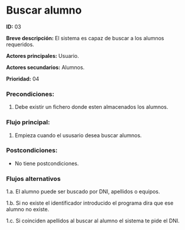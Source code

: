 # Buscar alumno

**ID:** 03

**Breve descripción:** El sistema es capaz de buscar a los alumnos requeridos.


**Actores principales:** Usuario.

**Actores secundarios:** Alumnos.

**Prioridad:** 04


### Precondiciones:

1. Debe existir un fichero donde esten almacenados los alumnos.

### Flujo principal:

1. Empieza cuando el ususario desea buscar alumnos.

### Postcondiciones:

* No tiene postcondiciones.

### Flujos alternativos

1.a. El alumno puede ser buscado por DNI, apellidos o equipos.

1.b. Si no existe el identificador introducido el programa dira que ese alumno no existe.

1.c. Si coinciden apellidos al buscar al alumno el sistema te pide el DNI.
